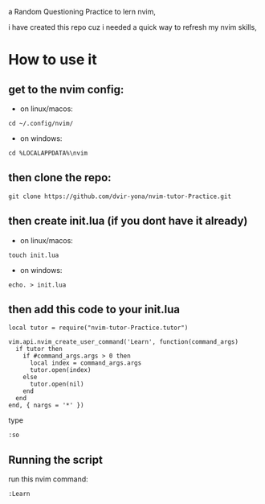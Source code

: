 a Random Questioning Practice to lern nvim,

i have created this repo cuz i needed a quick way to refresh my nvim skills,
# How to use it

## get to the nvim config:

- on linux/macos:

```
cd ~/.config/nvim/
```
- on windows:

```
cd %LOCALAPPDATA%\nvim
```

## then clone the repo:
```
git clone https://github.com/dvir-yona/nvim-tutor-Practice.git
```
## then create init.lua (if you dont have it already)
- on linux/macos:
```
touch init.lua
```
- on windows:
```
echo. > init.lua
```
## then add this code to your init.lua
```
local tutor = require("nvim-tutor-Practice.tutor")

vim.api.nvim_create_user_command('Learn', function(command_args)
  if tutor then
    if #command_args.args > 0 then
      local index = command_args.args
      tutor.open(index)
    else
      tutor.open(nil)
    end
  end
end, { nargs = '*' })
```
type
```
:so
```
## Running the script
run this nvim command:
```
:Learn
```
